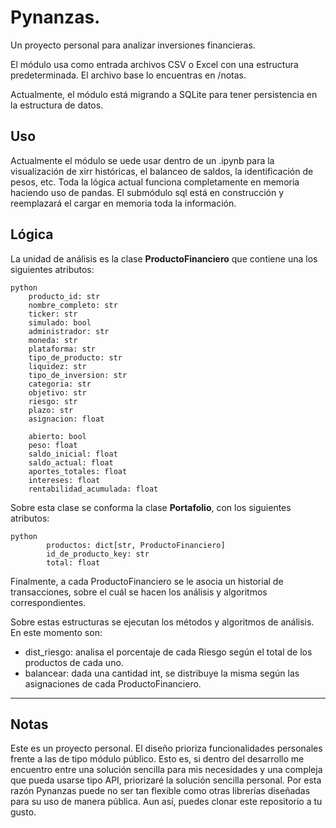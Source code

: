 # **Pynanzas**.

Un proyecto personal para analizar inversiones financieras.

El módulo usa como entrada archivos CSV o Excel con una estructura predeterminada. El archivo base lo encuentras en
/notas.

Actualmente, el módulo está migrando a SQLite para tener persistencia en la estructura de datos.

## Uso

Actualmente el módulo se uede usar dentro de un .ipynb para la visualización de xirr históricas, el balanceo de saldos,
la identificación de pesos, etc. Toda la lógica actual funciona completamente en memoria haciendo uso de pandas. El
submódulo sql está en construcción y reemplazará el cargar en memoria toda la información.

## Lógica

La unidad de análisis es la clase **ProductoFinanciero** que contiene una los siguientes atributos:

```
python
    producto_id: str
    nombre_completo: str
    ticker: str
    simulado: bool
    administrador: str
    moneda: str
    plataforma: str
    tipo_de_producto: str
    liquidez: str
    tipo_de_inversion: str
    categoria: str
    objetivo: str
    riesgo: str
    plazo: str
    asignacion: float

    abierto: bool
    peso: float
    saldo_inicial: float
    saldo_actual: float
    aportes_totales: float
    intereses: float
    rentabilidad_acumulada: float
```

Sobre esta clase se conforma la clase **Portafolio**, con los siguientes atributos:

```
python
        productos: dict[str, ProductoFinanciero]
        id_de_producto_key: str
        total: float
```

Finalmente, a cada ProductoFinanciero se le asocia un historial de transacciones, sobre el cuál se hacen los análisis y
algoritmos correspondientes.

Sobre estas estructuras se ejecutan los métodos y algoritmos de análisis. En este momento son:

- dist_riesgo: analisa el porcentaje de cada Riesgo según el total de los productos de cada uno.
- balancear: dada una cantidad int, se distribuye la misma según las asignaciones de cada ProductoFinanciero.

---

## Notas

Este es un proyecto personal. El diseño prioriza funcionalidades personales frente a las de tipo módulo público. Esto
es, si dentro del desarrollo me encuentro entre una solución sencilla para mis necesidades y una compleja que pueda
usarse tipo API, priorizaré la solución sencilla personal. Por esta razón Pynanzas puede no ser tan flexible como otras
librerías diseñadas para su uso de manera pública.
Aun así, puedes clonar este repositorio a tu gusto.
